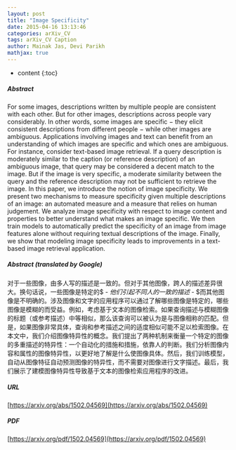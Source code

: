```yaml
---
layout: post
title: "Image Specificity"
date: 2015-04-16 13:13:46
categories: arXiv_CV
tags: arXiv_CV Caption
author: Mainak Jas, Devi Parikh
mathjax: true
---
```


* content
{:toc}

##### Abstract
For some images, descriptions written by multiple people are consistent with each other. But for other images, descriptions across people vary considerably. In other words, some images are specific $-$ they elicit consistent descriptions from different people $-$ while other images are ambiguous. Applications involving images and text can benefit from an understanding of which images are specific and which ones are ambiguous. For instance, consider text-based image retrieval. If a query description is moderately similar to the caption (or reference description) of an ambiguous image, that query may be considered a decent match to the image. But if the image is very specific, a moderate similarity between the query and the reference description may not be sufficient to retrieve the image. In this paper, we introduce the notion of image specificity. We present two mechanisms to measure specificity given multiple descriptions of an image: an automated measure and a measure that relies on human judgement. We analyze image specificity with respect to image content and properties to better understand what makes an image specific. We then train models to automatically predict the specificity of an image from image features alone without requiring textual descriptions of the image. Finally, we show that modeling image specificity leads to improvements in a text-based image retrieval application.

##### Abstract (translated by Google)
对于一些图像，由多人写的描述是一致的。但对于其他图像，跨人的描述差异很大。换句话说，一些图像是特定的$  -  $他们引起不同人的一致的描述$  -  $而其他图像是不明确的。涉及图像和文字的应用程序可以通过了解哪些图像是特定的，哪些图像是模糊的而受益。例如，考虑基于文本的图像检索。如果查询描述与模糊图像的标题（或参考描述）中等相似，那么该查询可以被认为是与图像相称的匹配。但是，如果图像非常具体，查询和参考描述之间的适度相似可能不足以检索图像。在本文中，我们介绍图像特异性的概念。我们提出了两种机制来衡量一个特定的图像的多重描述的特异性：一个自动化的措施和措施，依靠人的判断。我们分析图像内容和属性的图像特异性，以更好地了解是什么使图像具体。然后，我们训练模型，自动从图像特征自动预测图像的特异性，而不需要对图像进行文字描述。最后，我们展示了建模图像特异性导致基于文本的图像检索应用程序的改进。

##### URL
[https://arxiv.org/abs/1502.04569](https://arxiv.org/abs/1502.04569)

##### PDF
[https://arxiv.org/pdf/1502.04569](https://arxiv.org/pdf/1502.04569)

